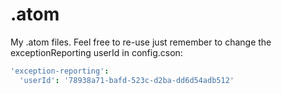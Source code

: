 # .atom

My .atom files. Feel free to re-use just remember to change the exceptionReporting userId in config.cson:

```cson
'exception-reporting':
  'userId': '78938a71-bafd-523c-d2ba-dd6d54adb512'
```
